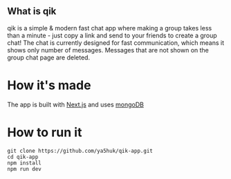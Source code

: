 ## What is qik

qik is a simple & modern fast chat app where making a group takes less than a minute - just copy a link and send to your friends to create a group chat!
The chat is currently designed for fast communication, which means it shows only number of messages. Messages that are not shown on the group chat page are deleted.

# How it's made

The app is built with [Next.js](https://nextjs.org) and uses [mongoDB](https://www.mongodb.com/)

# How to run it

```
git clone https://github.com/ya5huk/qik-app.git
cd qik-app
npm install
npm run dev
```
